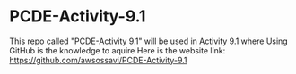 # PCDE-Activity-9.1
This repo called "PCDE-Activity 9.1" will be used in Activity 9.1 where Using GitHub is the knowledge to aquire
Here is the website link: https://github.com/awsossavi/PCDE-Activity-9.1 
